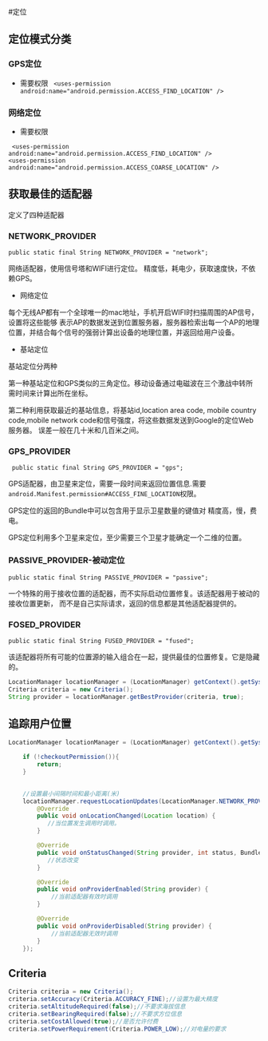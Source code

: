 #定位

## 定位模式分类

### GPS定位

* 需要权限 
` <uses-permission android:name="android.permission.ACCESS_FIND_LOCATION" />`

### 网络定位

* 需要权限


```
 <uses-permission android:name="android.permission.ACCESS_FIND_LOCATION" />
<uses-permission android:name="android.permission.ACCESS_COARSE_LOCATION" />
```

## 获取最佳的适配器

定义了四种适配器

### NETWORK_PROVIDER

`public static final String NETWORK_PROVIDER = "network";`

网络适配器，使用信号塔和WIFI进行定位。
精度低，耗电少，获取速度快，不依赖GPS。

* 网络定位

每个无线AP都有一个全球唯一的mac地址，手机开启WIFI时扫描周围的AP信号，设置将这些能够
表示AP的数据发送到位置服务器，服务器检索出每一个AP的地理位置，并结合每个信号的强弱计算出设备的地理位置，并返回给用户设备。

* 基站定位

基站定位分两种

第一种基站定位和GPS类似的三角定位。移动设备通过电磁波在三个激战中转所需时间来计算出所在坐标。

第二种利用获取最近的基站信息，将基站id,location area code, mobile country code,mobile network code和信号强度，将这些数据发送到Google的定位Web服务器。
误差一般在几十米和几百米之间。

 
### GPS_PROVIDER
    
` public static final String GPS_PROVIDER = "gps";`

GPS适配器，由卫星来定位，需要一段时间来返回位置信息.需要` android.Manifest.permission#ACCESS_FINE_LOCATION`权限。

GPS定位的返回的Bundle中可以包含用于显示卫星数量的键值对
精度高，慢，费电。

GPS定位利用多个卫星来定位，至少需要三个卫星才能确定一个二维的位置。

### PASSIVE_PROVIDER-被动定位
   
`public static final String PASSIVE_PROVIDER = "passive";`

一个特殊的用于接收位置的适配器，而不实际启动位置修复。该适配器用于被动的接收位置更新，
而不是自己实际请求，返回的信息都是其他适配器提供的。

  
### FOSED_PROVIDER

`public static final String FUSED_PROVIDER = "fused";`

该适配器将所有可能的位置源的输入组合在一起，提供最佳的位置修复。它是隐藏的。
    
```java
LocationManager locationManager = (LocationManager) getContext().getSystemService(Context.LOCATION_SERVICE);
Criteria criteria = new Criteria();
String provider = locationManager.getBestProvider(criteria, true);
```

## 追踪用户位置


```java
LocationManager locationManager = (LocationManager) getContext().getSystemService(Context.LOCATION_SERVICE);

    if (!checkoutPermission()){
        return;
    }

    
    //设置最小间隔时间和最小距离(米)
    locationManager.requestLocationUpdates(LocationManager.NETWORK_PROVIDER, 0, 0, new LocationListener() {
        @Override
        public void onLocationChanged(Location location) {
           //当位置发生调用时调用。
        }

        @Override
        public void onStatusChanged(String provider, int status, Bundle extras) {
           //状态改变
        }

        @Override
        public void onProviderEnabled(String provider) {
            //当前适配器有效时调用
        }

        @Override
        public void onProviderDisabled(String provider) {
            //当前适配器无效时调用
        }
    });
```

## Criteria


```java
Criteria criteria = new Criteria(); 
criteria.setAccuracy(Criteria.ACCURACY_FINE);//设置为最大精度 
criteria.setAltitudeRequired(false);//不要求海拔信息 
criteria.setBearingRequired(false);//不要求方位信息 
criteria.setCostAllowed(true);//是否允许付费 
criteria.setPowerRequirement(Criteria.POWER_LOW);//对电量的要求
```





